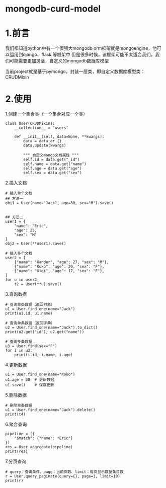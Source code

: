 # mongodb-curd-model

# 1.前言
我们都知道python中有一个很强大mongodb orm框架就是mongoengine，他可以运用到django、flask 等框架中
但是很多时候，该框架可能不太适合我们，我们可能需要更加灵活，自定义的mongodb数据库模型

当前project就是基于pymongo，封装一层类，即自定义数据库模型类：CRUDMixin



# 2.使用
1.创建一个集合类（一个集合对应一个类）
```
class User(CRUDMixin):
    __collection__ = "users"

    def __init__(self, data=None, **kwargs):
        data = data or {}
        data.update(kwargs)

        """ 自定义mongo文档属性 """
        self.id = data.get("_id")
        self.name = data.get("name")
        self.age = data.get("age")
        self.sex = data.get("sex")
```

2.插入文档
```
# 插入单个文档
## 方法一
obj1 = User(name="Jack", age=30, sex="M").save()


## 方法二
user1 = {
    "name": "Eric",
    "age": 25,
    "sex": "M"
}
obj2 = User(**user1).save()

# 插入多个文档
user2 = [
    {"name": "Xander", "age": 27, "sex": "M"},
    {"name": "Koko", "age": 20, "sex": "F"},
    {"name": "Gigi", "age": 17, "sex": "F"},
]
for u in user2:
    t2 = User(**u).save()
```

3.查询数据
```
# 查询单条数据（返回对象）
u1 = User.find_one(name="Jack")
print(u1.id, u1.name)

# 查询单条数据（返回字典）
u2 = User.find_one(name="Jack").to_dict()
print(u2.get("id"), u2.get("name"))

# 查询多条数据
u3 = User.find(sex="F")
for i in u3:
    print(i.id, i.name, i.age)
```

4.更新数据
```
u1 = User.find_one(name="Koko")
u1.age = 30  # 更新数据
u1.save()    # 保存更新
```

5.删除数据
```
# 删除单条数据
u1 = User.find_one(name="Jack").delete()
print(t4)
```

6.聚合查询
```
pipeline = [{
    "$match": {"name": "Eric"}
}]
res = User.aggregate(pipeline)
print(res)
```

7.分页查询
```
# query：查询条件、page：当前页数、limit：每页显示数据条目数
r = User.query_paginate(query={}, page=1, limit=10)
print(r)
```